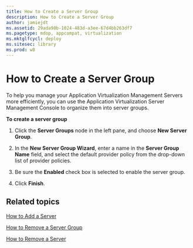 ```yaml
---
title: How to Create a Server Group
description: How to Create a Server Group
author: jamiejdt
ms.assetid: 29ada98b-1024-483d-a3ee-67d4bb263df7
ms.pagetype: mdop, appcompat, virtualization
ms.mktglfcycl: deploy
ms.sitesec: library
ms.prod: w8
---
```



# How to Create a Server Group


To help you manage your Application Virtualization Management Servers more efficiently, you can use the Application Virtualization Server Management Console to organize them into server groups.

**To create a server group**

1.  Click the **Server Groups** node in the left pane, and choose **New Server Group**.

2.  In the **New Server Group Wizard**, enter a name in the **Server Group Name** field, and select the default provider policy from the drop-down list of provider policies.

3.  Be sure the **Enabled** check box is selected to enable the server group.

4.  Click **Finish**.

## Related topics


[How to Add a Server](how-to-add-a-server.md)

[How to Remove a Server Group](how-to-remove-a-server-group.md)

[How to Remove a Server](how-to-remove-a-server.md)

 

 





